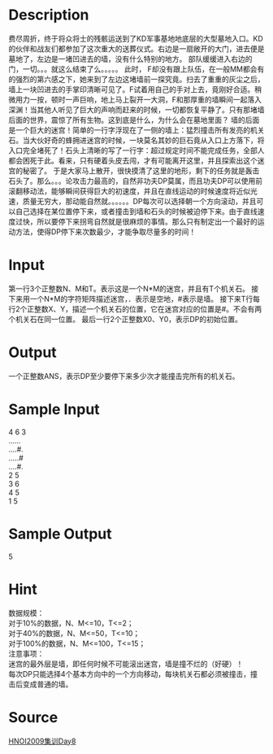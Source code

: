 
# Description

<div class="content">费尽周折，终于将众将士的残骸运送到了KD军事基地地底层的大型墓地入口。KD的伙伴和战友们都参加了这次重大的送葬仪式。右边是一扇敞开的大门，进去便是墓地了，左边是一堵凹进去的墙，没有什么特别的地方。
部队缓缓进入右边的门，一切。。。就这么结束了么。。。。。
此时， F却没有跟上队伍，在一般MM都会有的强烈的第六感之下，她来到了左边这堵墙前一探究竟。扫去了重重的灰尘之后，墙上一块凹进去的手掌印清晰可见了。F试着用自己的手对上去，竟刚好合适。稍微用力一按，顿时一声巨响，地上马上裂开一大洞，F和那厚重的墙瞬间一起落入深渊！当其他人听见了巨大的声响而赶来的时候，一切都恢复平静了。只有那堵墙后面的世界，震惊了所有生物。这到底是什么，为什么会在墓地里面？
墙的后面是一个巨大的迷宫！简单的一行字浮现在了一侧的墙上：猛烈撞击所有发亮的机关石。当大伙好奇的蜂拥进迷宫的时候，一块莫名其妙的巨石竟从入口上方落下，将入口完全堵死了！石头上清晰的写了一行字：超过规定时间不能完成任务，全部人都会困死于此。看来，只有硬着头皮去闯，才有可能离开这里，并且探索出这个迷宫的秘密了。
于是大家马上散开，很快摸清了这里的地形，剩下的任务就是轰击石头了。那么。。。论攻击力最高的，自然非功夫DP莫属，而且功夫DP可以使用前滚翻移动法，能够瞬间获得巨大的初速度，并且在直线运动的时候速度将近似光速，质量无穷大，那动能自然就。。。。。。DP每次可以选择朝一个方向滚动，并且可以自己选择在某位置停下来，或者撞击到墙和石头的时候被迫停下来。由于直线速度过快，所以要停下来拐弯自然就是很麻烦的事情。那么只有制定出一个最好的运动方法，使得DP停下来次数最少，才能争取尽量多的时间！
</div>

# Input

<div class="content">第一行3个正整数N、M和T。表示这是一个N*M的迷宫，并且有T个机关石。
接下来用一个N*M的字符矩阵描述迷宫，．表示是空地，#表示是墙。
接下来T行每行2个正整数X、Y，描述一个机关石的位置，它在迷宫对应的位置是#。不会有两个机关石在同一位置。
最后一行2个正整数X0、Y0，表示DP的初始位置。
</div>

# Output

<div class="content">
一个正整数ANS，表示DP至少要停下来多少次才能撞击完所有的机关石。
</div>

# Sample Input

<div class="content"><span class="sampledata">4 6 3<br/>
……<br/>
….#.<br/>
…..#<br/>
….#.<br/>
2 5<br/>
3 6<br/>
4 5<br/>
1 5<br/>
</span></div>

# Sample Output

<div class="content"><span class="sampledata">5<br/>
</span></div>

# Hint

<div class="content"><p>数据规模：<br/>
对于10%的数据，N、M&lt;=10，T&lt;=2；<br/>
对于40%的数据，N、M&lt;=50，T&lt;=10；<br/>
对于100%的数据，N、M&lt;=100，T&lt;=15；<br/>
注意事项：<br/>
迷宫的最外层是墙，即任何时候不可能滚出迷宫，墙是撞不烂的（好硬）！<br/>
每次DP只能选择4个基本方向中的一个方向移动，每块机关石都必须被撞击，撞击后变成普通的墙。<br/>
</p></div>

# Source

<div class="content"><p><a href="problemset.php?search=HNOI2009集训Day8">HNOI2009集训Day8</a></p></div>

